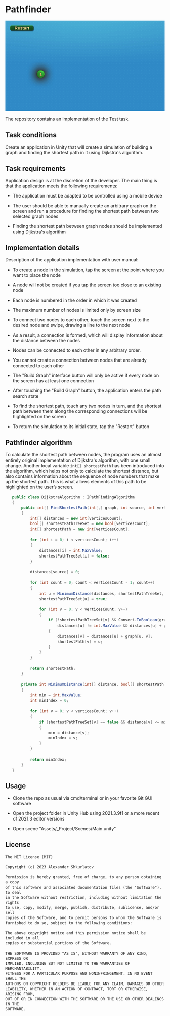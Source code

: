 # Pathfinder

![Header](docs/media/project_demo.gif)

The repository contains an implementation of the Test task.

## Task conditions

Create an application in Unity that will create a simulation of building a graph
and finding the shortest path in it using Dijkstra's algorithm.

## Task requirements

Application design is at the discretion of the developer. The main thing is that
the application meets the following requirements:

* The application must be adapted to be controlled using a mobile device

* The user should be able to manually create an arbitrary graph on the screen and
run a procedure for finding the shortest path between two selected graph nodes

* Finding the shortest path between graph nodes should be implemented using
Dijkstra's algorithm

## Implementation details

Description of the application implementation with user manual:

* To create a node in the simulation, tap the screen at the point where you want
to place the node

* A node will not be created if you tap the screen too close to an existing node

* Each node is numbered in the order in which it was created

* The maximum number of nodes is limited only by screen size

* To connect two nodes to each other, touch the screen next to the desired node
and swipe, drawing a line to the next node

* As a result, a connection is formed, which will display information about the
distance between the nodes

* Nodes can be connected to each other in any arbitrary order.

* You cannot create a connection between nodes that are already connected to each other

* The "Build Graph" interface button will only be active if every node on the screen has at least one connection

* After touching the "Build Graph" button, the application enters the path search state

* To find the shortest path, touch any two nodes in turn, and the shortest path between them along the corresponding connections will be highlighted on the screen

* To return the simulation to its initial state, tap the "Restart" button

## Pathfinder algorithm

To calculate the shortest path between nodes, the program uses an almost entirely
original implementation of Dijkstra's algorithm, with one small change. Another local
variable `int[] shortestPath` has been introduced into the algorithm, which helps not
only to calculate the shortest distance, but also contains information about the
sequence of node numbers that make up the shortest path. This is what allows elements
of this path to be highlighted on the user’s screen.

```csharp
   public class DijkstraAlgorithm : IPathFindingAlgorithm
   {
       public int[] FindShortestPath(int[,] graph, int source, int verticesCount)
       {
           int[] distances = new int[verticesCount];
           bool[] shortestPathTreeSet = new bool[verticesCount];
           int[] shortestPath = new int[verticesCount];

           for (int i = 0; i < verticesCount; i++)
           {
               distances[i] = int.MaxValue;
               shortestPathTreeSet[i] = false;
           }

           distances[source] = 0;

           for (int count = 0; count < verticesCount - 1; count++)
           {
               int u = MinimumDistance(distances, shortestPathTreeSet, verticesCount);
               shortestPathTreeSet[u] = true;

               for (int v = 0; v < verticesCount; v++)
               {
                   if (!shortestPathTreeSet[v] && Convert.ToBoolean(graph[u, v]) &&
                       distances[u] != int.MaxValue && distances[u] + graph[u, v] < distances[v])
                   {
                       distances[v] = distances[u] + graph[u, v];
                       shortestPath[v] = u;
                   }
               }
           }

           return shortestPath;
       }

       private int MinimumDistance(int[] distance, bool[] shortestPathTreeSet, int verticesCount)
       {
           int min = int.MaxValue;
           int minIndex = 0;

           for (int v = 0; v < verticesCount; v++)
           {
               if (shortestPathTreeSet[v] == false && distance[v] <= min)
               {
                   min = distance[v];
                   minIndex = v;
               }
           }

           return minIndex;
       }
   }
```

## Usage

* Clone the repo as usual via cmd/terminal or in your favorite Git GUI software

* Open the project folder in Unity Hub using 2021.3.9f1 or a more recent of 2021.3
editor versions

* Open scene "Assets/_Project/Scenes/Main.unity"

## License

    The MIT License (MIT)

    Copyright (c) 2023 Alexander Shkurlatov

    Permission is hereby granted, free of charge, to any person obtaining a copy
    of this software and associated documentation files (the "Software"), to deal
    in the Software without restriction, including without limitation the rights
    to use, copy, modify, merge, publish, distribute, sublicense, and/or sell
    copies of the Software, and to permit persons to whom the Software is
    furnished to do so, subject to the following conditions:

    The above copyright notice and this permission notice shall be included in all
    copies or substantial portions of the Software.

    THE SOFTWARE IS PROVIDED "AS IS", WITHOUT WARRANTY OF ANY KIND, EXPRESS OR
    IMPLIED, INCLUDING BUT NOT LIMITED TO THE WARRANTIES OF MERCHANTABILITY,
    FITNESS FOR A PARTICULAR PURPOSE AND NONINFRINGEMENT. IN NO EVENT SHALL THE
    AUTHORS OR COPYRIGHT HOLDERS BE LIABLE FOR ANY CLAIM, DAMAGES OR OTHER
    LIABILITY, WHETHER IN AN ACTION OF CONTRACT, TORT OR OTHERWISE, ARISING FROM,
    OUT OF OR IN CONNECTION WITH THE SOFTWARE OR THE USE OR OTHER DEALINGS IN THE
    SOFTWARE.